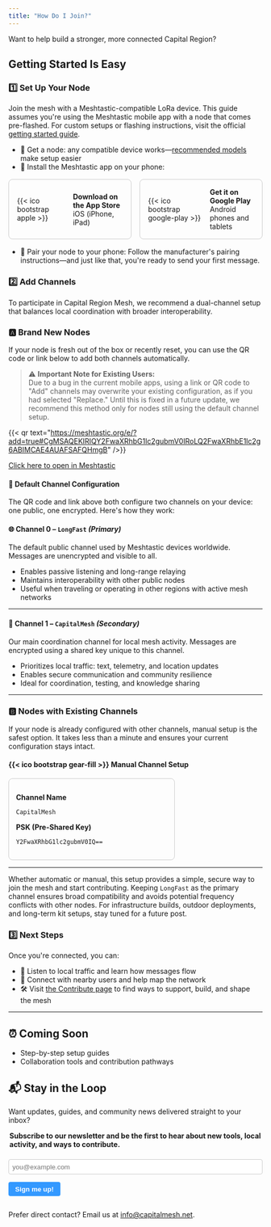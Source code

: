 ```yaml
---
title: "How Do I Join?"
---
```


Want to help build a stronger, more connected Capital Region?

## Getting Started Is Easy

### 1️⃣ Set Up Your Node

Join the mesh with a Meshtastic-compatible LoRa device. This guide assumes you're using the Meshtastic mobile app with a node that comes pre-flashed. For custom setups or flashing instructions, visit the official [getting started guide](https://meshtastic.org/docs/getting-started/).  

- 🛒 Get a node: any compatible device works—[recommended models](/blog/recommended-devices) make setup easier
- 📱 Install the Meshtastic app on your phone:  
<div style="display: flex; flex-wrap: wrap; gap: 1rem; margin-top: 1rem; margin-bottom: 1rem;">

  <a href="https://apps.apple.com/us/app/meshtastic/id1586432531" target="_blank" rel="noopener" style="flex: 1 1 200px; text-decoration: none; border: 1px solid #ccc; border-radius: 8px; padding: 1rem; display: flex; align-items: center; gap: 1rem;">
    {{< ico bootstrap apple >}}
    <div>
      <strong>Download on the App Store</strong><br>
      iOS (iPhone, iPad)
    </div>
  </a>

  <a href="https://play.google.com/store/apps/details?id=com.geeksville.mesh&hl=en-US" target="_blank" rel="noopener" style="flex: 1 1 200px; text-decoration: none; border: 1px solid #ccc; border-radius: 8px; padding: 1rem; display: flex; align-items: center; gap: 1rem;">
    {{< ico bootstrap google-play >}}
    <div>
      <strong>Get it on Google Play</strong><br>
      Android phones and tablets
    </div>
  </a>

</div>

- 🔗 Pair your node to your phone: Follow the manufacturer's pairing instructions—and just like that, you're ready to send your first message.

### 2️⃣ Add Channels

To participate in Capital Region Mesh, we recommend a dual-channel setup that balances local coordination with broader interoperability.  

### 🅰️ Brand New Nodes

If your node is fresh out of the box or recently reset, you can use the QR code or link below to add both channels automatically.

> ⚠️ **Important Note for Existing Users:**  
> Due to a bug in the current mobile apps, using a link or QR code to "Add" channels may overwrite your existing configuration, as if you had selected "Replace." Until this is fixed in a future update, we recommend this method only for nodes still using the default channel setup.

{{< qr text="https://meshtastic.org/e/?add=true#CgMSAQEKIRIQY2FwaXRhbG1lc2gubmV0IRoLQ2FwaXRhbE1lc2g6ABIMCAE4AUAFSAFQHmgB" />}}

[Click here to open in Meshtastic](https://meshtastic.org/e/?add=true#CgMSAQEKIRIQY2FwaXRhbG1lc2gubmV0IRoLQ2FwaXRhbE1lc2g6ABIMCAE4AUAFSAFQHmgB)

#### 📡 Default Channel Configuration

The QR code and link above both configure two channels on your device: one public, one encrypted. Here's how they work:

#### 🌐 Channel 0 – `LongFast` *(Primary)*

The default public channel used by Meshtastic devices worldwide. Messages are unencrypted and visible to all.

- Enables passive listening and long-range relaying  
- Maintains interoperability with other public nodes  
- Useful when traveling or operating in other regions with active mesh networks

---

#### 🔐 Channel 1 – `CapitalMesh` *(Secondary)*

Our main coordination channel for local mesh activity. Messages are encrypted using a shared key unique to this channel.

- Prioritizes local traffic: text, telemetry, and location updates  
- Enables secure communication and community resilience  
- Ideal for coordination, testing, and knowledge sharing

---

### 🅱️ Nodes with Existing Channels

If your node is already configured with other channels, manual setup is the safest option. It takes less than a minute and ensures your current configuration stays intact.

#### {{< ico bootstrap gear-fill >}} Manual Channel Setup

<div style="max-width: 300px; margin: 1em 0; padding: 1em; border-radius: 8px; border: 1px solid #ccc">

**Channel Name**
```plaintext
CapitalMesh
```

**PSK (Pre-Shared Key)**
```plaintext
Y2FwaXRhbG1lc2gubmV0IQ==
```
</div>

---

Whether automatic or manual, this setup provides a simple, secure way to join the mesh and start contributing. Keeping `LongFast` as the primary channel ensures broad compatibility and avoids potential frequency conflicts with other nodes. For infrastructure builds, outdoor deployments, and long-term kit setups, stay tuned for a future post.

### 3️⃣ Next Steps

Once you're connected, you can:

- 🧭 Listen to local traffic and learn how messages flow  
- 🤝 Connect with nearby users and help map the network  
- 🛠️ Visit [the Contribute page](/contribute) to find ways to support, build, and shape the mesh

---

## ⏰ Coming Soon

- Step-by-step setup guides  
- Collaboration tools and contribution pathways

## 📬 Stay in the Loop

Want updates, guides, and community news delivered straight to your inbox?

<form action="https://buttondown.email/api/emails/embed-subscribe/capitalmesh" method="post" target="popupwindow" onsubmit="window.open('https://buttondown.email/capitalmesh', 'popupwindow')">
<fieldset style="border: none; padding: 0; margin: 0;">
<legend style="font-weight: bold; margin-bottom: 0.5em;">Subscribe to our newsletter and be the first to hear about new tools, local activity, and ways to contribute.</legend>

<input
    type="email"
    name="email"
    id="bd-email"
    placeholder="you@example.com"
    required
    style="width: 100%; padding: 0.5em; border: 1px solid var(--border, #ccc); border-radius: 4px; margin-bottom: 0.05em;">

<input
    type="submit"
    value="Sign me up!"
    style="padding: 0.5em 1em; background-color: #3399ff; color: white; border: none; border-radius: 4px; cursor: pointer; font-weight: bold;">

</fieldset>
</form>

Prefer direct contact? Email us at [info@capitalmesh.net](mailto:info@capitalmesh.net).
